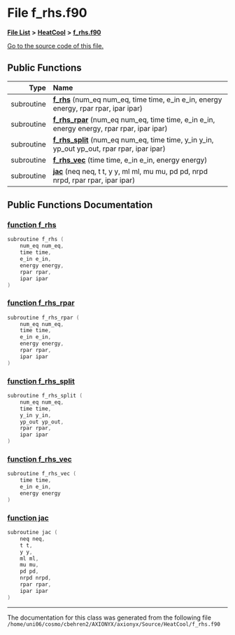 
# File f\_rhs.f90


[**File List**](files.md) **>** [**HeatCool**](dir_8c890215953ac09098af8cb94c8b9fc0.md) **>** [**f\_rhs.f90**](f__rhs_8f90.md)

[Go to the source code of this file.](f__rhs_8f90_source.md)


















## Public Functions

| Type | Name |
| ---: | :--- |
|  subroutine | [**f\_rhs**](f__rhs_8f90.md#function-f-rhs) (num\_eq num\_eq, time time, e\_in e\_in, energy energy, rpar rpar, ipar ipar) <br> |
|  subroutine | [**f\_rhs\_rpar**](f__rhs_8f90.md#function-f-rhs-rpar) (num\_eq num\_eq, time time, e\_in e\_in, energy energy, rpar rpar, ipar ipar) <br> |
|  subroutine | [**f\_rhs\_split**](f__rhs_8f90.md#function-f-rhs-split) (num\_eq num\_eq, time time, y\_in y\_in, yp\_out yp\_out, rpar rpar, ipar ipar) <br> |
|  subroutine | [**f\_rhs\_vec**](f__rhs_8f90.md#function-f-rhs-vec) (time time, e\_in e\_in, energy energy) <br> |
|  subroutine | [**jac**](f__rhs_8f90.md#function-jac) (neq neq, t t, y y, ml ml, mu mu, pd pd, nrpd nrpd, rpar rpar, ipar ipar) <br> |








## Public Functions Documentation


### <a href="#function-f-rhs" id="function-f-rhs">function f\_rhs </a>


```cpp
subroutine f_rhs (
    num_eq num_eq,
    time time,
    e_in e_in,
    energy energy,
    rpar rpar,
    ipar ipar
) 
```



### <a href="#function-f-rhs-rpar" id="function-f-rhs-rpar">function f\_rhs\_rpar </a>


```cpp
subroutine f_rhs_rpar (
    num_eq num_eq,
    time time,
    e_in e_in,
    energy energy,
    rpar rpar,
    ipar ipar
) 
```



### <a href="#function-f-rhs-split" id="function-f-rhs-split">function f\_rhs\_split </a>


```cpp
subroutine f_rhs_split (
    num_eq num_eq,
    time time,
    y_in y_in,
    yp_out yp_out,
    rpar rpar,
    ipar ipar
) 
```



### <a href="#function-f-rhs-vec" id="function-f-rhs-vec">function f\_rhs\_vec </a>


```cpp
subroutine f_rhs_vec (
    time time,
    e_in e_in,
    energy energy
) 
```



### <a href="#function-jac" id="function-jac">function jac </a>


```cpp
subroutine jac (
    neq neq,
    t t,
    y y,
    ml ml,
    mu mu,
    pd pd,
    nrpd nrpd,
    rpar rpar,
    ipar ipar
) 
```



------------------------------
The documentation for this class was generated from the following file `/home/uni06/cosmo/cbehren2/AXIONYX/axionyx/Source/HeatCool/f_rhs.f90`